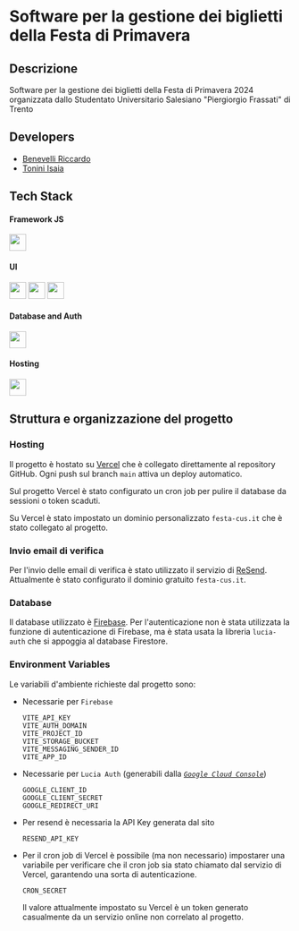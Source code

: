 # Software per la gestione dei biglietti della Festa di Primavera

## Descrizione
Software per la gestione dei biglietti della Festa di Primavera 2024 organizzata dallo Studentato Universitario Salesiano "Piergiorgio Frassati" di Trento

## Developers
- [Benevelli Riccardo](https://github.com/RickyBenevelli)
- [Tonini Isaia](https://github.com/Isax03)

## Tech Stack
#### Framework JS
<a href="https://kit.svelte.dev/"><img src="https://github.com/marwin1991/profile-technology-icons/assets/136815194/e56b5093-2f58-40cc-b194-5bdde41077b5" width="30"/></a>

#### UI
<a href="https://flowbite-svelte.com/"><img src="https://flowbite-svelte.com/images/flowbite-svelte-icon-logo.svg" width="30"/></a>
<a href="https://tailwindcss.com/"><img src="https://user-images.githubusercontent.com/25181517/202896760-337261ed-ee92-4979-84c4-d4b829c7355d.png" width="30"/></a>
<a href="https://lucide.dev/"><img src="https://lucide.dev/logo.light.svg" width="30"/></a>

#### Database and Auth
<a href="https://firebase.google.com/"><img src="https://user-images.githubusercontent.com/25181517/189716855-2c69ca7a-5149-4647-936d-780610911353.png" width="30"/></a>

#### Hosting
<a href="https://vercel.com/"><img src="https://assets.vercel.com/image/upload/front/favicon/vercel/180x180.png" width="30"/></a>

## Struttura e organizzazione del progetto 

### Hosting
Il progetto è hostato su [Vercel](https://vercel.com/) che è collegato direttamente al repository GitHub. Ogni push sul branch `main` attiva un deploy automatico.

Sul progetto Vercel è stato configurato un cron job per pulire il database da sessioni o token scaduti.

Su Vercel è stato impostato un dominio personalizzato `festa-cus.it` che è stato collegato al progetto.

### Invio email di verifica
Per l'invio delle email di verifica è stato utilizzato il servizio di [ReSend](https://resend.com/). Attualmente è stato configurato il dominio gratuito `festa-cus.it`.

### Database
Il database utilizzato è [Firebase](https://firebase.google.com/). Per l'autenticazione non è stata utilizzata la funzione di autenticazione di Firebase, ma è stata usata la libreria `lucia-auth` che si appoggia al database Firestore.

### Environment Variables
Le variabili d'ambiente richieste dal progetto sono:
 - Necessarie per `Firebase`
	```
	VITE_API_KEY
	VITE_AUTH_DOMAIN
	VITE_PROJECT_ID
	VITE_STORAGE_BUCKET
	VITE_MESSAGING_SENDER_ID
	VITE_APP_ID
	```
 - Necessarie per `Lucia Auth` (generabili dalla [_`Google Cloud Console`_](https://console.cloud.google.com/))
	```
 	GOOGLE_CLIENT_ID
	GOOGLE_CLIENT_SECRET
	GOOGLE_REDIRECT_URI
	```

 - Per resend è necessaria la API Key generata dal sito 
 	```
	RESEND_API_KEY
	```
 - Per il cron job di Vercel è possibile (ma non necessario) impostarer una variabile per verificare che il cron job sia stato chiamato dal servizio di Vercel, garantendo una sorta di autenticazione.
	```
	CRON_SECRET
	```
 	Il valore attualmente impostato su Vercel è un token generato casualmente da un servizio online non correlato al progetto.
